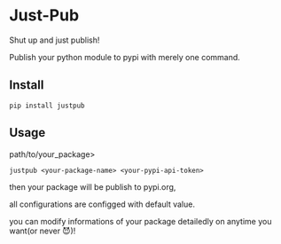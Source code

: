 # Just-Pub
Shut up and just publish!

Publish your python module to pypi with merely one command. 

## Install
```
pip install justpub
```

## Usage
path/to/your_package>
```
justpub <your-package-name> <your-pypi-api-token>
```

then your package will be publish to pypi.org, 

all configurations are configged with default value.

you can modify informations of your package detailedly on anytime you want(or never 😈)!
